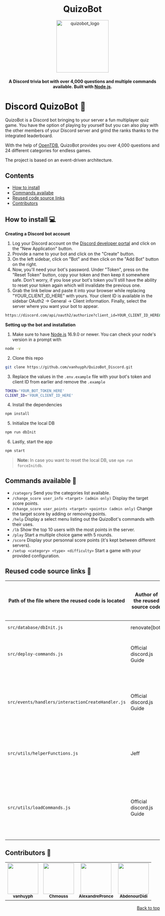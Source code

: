 <h1 align="center">
  QuizoBot
</h1>
<p align="center">
  <a href="https://github.com/vanhuyph/QuizoBot_Discord">
    <img src="https://imgur.com/xkCtTxx.png" alt="quizobot_logo" width="170">
  </a>
</p>
<h4 align="center">
  A Discord trivia bot with over 4,000 questions and multiple commands available. Built with <a href="https://nodejs.org/en/">Node.js</a>.
</h4>

# Discord QuizoBot :robot:
QuizoBot is a Discord bot bringing to your server a fun multiplayer quiz game. You have the option of playing by yourself but you can also play with the other members of your Discord server and grind the ranks thanks to the integrated leaderboard.

With the help of [OpenTDB](https://opentdb.com/), QuizoBot provides you over 4,000 questions and 24 different categories for endless games.

The project is based on an event-driven architecture.

## Contents
* [How to install](#how-to-install-computer)
* [Commands availabe](#commands-available-game_die)
* [Reused code source links](#reused-code-source-links-sparkling_heart)
* [Contributors](#contributors-star2)

## How to install :computer:
**Creating a Discord bot account**
1. Log your Discord account on the [Discord developer portal](https://discord.com/developers/applications) and click on the "New Application" button.
2. Provide a name to your bot and click on the "Create" button.
3. On the left sidebar, click on "Bot" and then click on the "Add Bot" button on the right.
4. Now, you'll need your bot's password. Under "Token", press on the "Reset Token" button, copy your token and then keep it somewhere safe. Don't worry, if you lose your bot's token you'll still have the ability to reset your token again which will invalidate the previous one.
5. Grab the link below and paste it into your browser while replacing "YOUR_CLIENT_ID_HERE" with yours. Your client ID is available in the sidebar OAuth2 -> General -> Client information. Finally, select the server where you want your bot to appear.

```sh
https://discord.com/api/oauth2/authorize?client_id=YOUR_CLIENT_ID_HERE&permissions=0&scope=bot%20applications.commands
```
**Setting up the bot and installation**
1. Make sure to have [Node.js](https://nodejs.org/en/) 16.9.0 or newer. You can check your node's version in a prompt with 
```sh
node -v
```
2. Clone this repo
```sh
git clone https://github.com/vanhuyph/QuizoBot_Discord.git
```
3. Replace the values in the `.env.example` file with your bot's token and client ID from earlier and remove the `.example`
```sh
TOKEN='YOUR_BOT_TOKEN_HERE'
CLIENT_ID='YOUR_CLIENT_ID_HERE'
```
4. Install the dependencies
```sh
npm install
```
5. Initialize the local DB
```sh
npm run dbInit
```
6. Lastly, start the app
```sh
npm start
```
> **Note:**
> In case you want to reset the local DB, use `npm run forceInitdb`.

## Commands available :game_die:
* `/category` Send you the categories list available.
* `/change_score user_info <target> (admin only)` Display the target score points.
* `/change_score user_points <target> <points> (admin only)` Change the target score by adding or removing points.
* `/help` Display a select menu listing out the QuizoBot's commands with their uses.
* `/lb` Show the top 10 users with the most points in the server.
* `/play` Start a multiple choice game with 5 rounds.
* `/score` Display your personnal score points (it's kept between different servers).
* `/setup <category> <type> <difficulty>` Start a game with your provided configuration.

## Reused code source links :sparkling_heart:
Path of the file where the reused code is located  | Author of the reused source code | URL where the reused code is available | Reason for the reuse of the code
------------- | ------------- | ------------- | -------------
`src/database/dbInit.js`  | renovate[bot]  | [Here](https://sequelize.org/docs/v6/getting-started/)  | Connect to the DB.
`src/deploy-commands.js`  | Official discord.js Guide  | [Here](https://discordjs.guide/creating-your-bot/command-deployment.html#guild-commands)  | Register and update the slash commands for the bot application.
`src/events/handlers/interactionCreateHandler.js`  | Official discord.js Guide  | [Here](https://discordjs.guide/creating-your-bot/command-handling.html#executing-commands)  | Get the information of the matching command dynamically and call its execute method
`src/utils/helperFunctions.js`  | Jeff  | [Here](https://stackoverflow.com/questions/6274339/how-can-i-shuffle-an-array)  | Shuffle an array using the modern version of the Fisher–Yates algorithm.
`src/utils/loadCommands.js`  | Official discord.js Guide  | [Here](https://discordjs.guide/creating-your-bot/command-handling.html#loading-command-files)  | Retrieve command files dynamically in the commands folder, to load them on the bot startup.

## Contributors :star2:
<table>
  <tr>
    <td align="center">
      <a href="https://github.com/vanhuyph">
        <img
          src="https://avatars.githubusercontent.com/u/73757636?v=4"
          width="100"
        />
        <br />
        <sub>
          <b>vanhuyph</b>
        </sub>
      </a>
    </td>
    <td align="center">
      <a href="https://github.com/Chmouss">
        <img
          src="https://avatars.githubusercontent.com/u/61546233?v=4"
          width="100"
        />
        <br />
        <sub>
          <b>Chmouss</b>
        </sub>
      </a>
    </td>
    <td align="center">
      <a href="https://github.com/AlexandrePronce">
        <img
          src="https://avatars.githubusercontent.com/u/72044480?v=4"
          width="100"
        />
        <br />
        <sub>
          <b>AlexandrePronce</b>
        </sub>
      </a>
    </td>
    <td align="center">
      <a href="https://github.com/AbdenourDidi">
        <img
          src="https://avatars.githubusercontent.com/u/90783777?v=4"
          width="100"
        />
        <br />
        <sub>
          <b>AbdenourDidi</b>
        </sub>
      </a>
    </td>
  </tr>
</table>
<p align="right"><a href="#contents">Back to top</a></p>